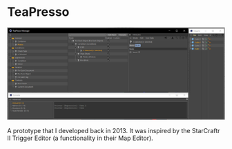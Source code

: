 # TeaPresso

![](teapresso.png)

A prototype that I developed back in 2013. It was inspired by the
StarCraftr II Trigger Editor (a functionality in their Map Editor).
